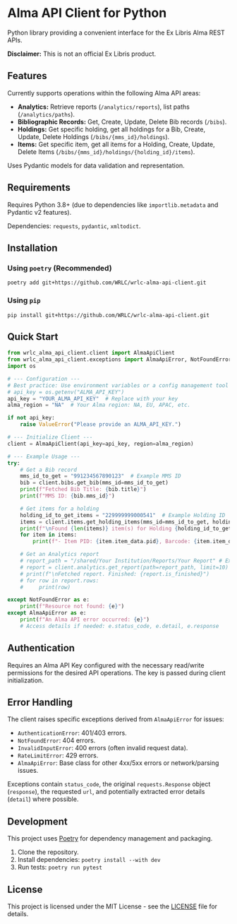 # Alma API Client for Python

Python library providing a convenient interface for the Ex Libris Alma REST APIs.

**Disclaimer:** This is not an official Ex Libris product.

## Features

Currently supports operations within the following Alma API areas:

* **Analytics:** Retrieve reports (`/analytics/reports`), list paths (`/analytics/paths`).
* **Bibliographic Records:** Get, Create, Update, Delete Bib records (`/bibs`).
* **Holdings:** Get specific holding, get all holdings for a Bib, Create, Update, Delete Holdings (`/bibs/{mms_id}/holdings`).
* **Items:** Get specific item, get all items for a Holding, Create, Update, Delete Items (`/bibs/{mms_id}/holdings/{holding_id}/items`).

Uses Pydantic models for data validation and representation.

## Requirements

Requires Python 3.8+ (due to dependencies like `importlib.metadata` and Pydantic v2 features).

Dependencies: `requests`, `pydantic`, `xmltodict`.

## Installation

### Using `poetry` (Recommended)

```shell
poetry add git+https://github.com/WRLC/wrlc-alma-api-client.git
```

### Using `pip`

```shell
pip install git+https://github.com/WRLC/wrlc-alma-api-client.git
```

## Quick Start

```python
from wrlc_alma_api_client.client import AlmaApiClient
from wrlc_alma_api_client.exceptions import AlmaApiError, NotFoundError
import os

# --- Configuration ---
# Best practice: Use environment variables or a config management tool
# api_key = os.getenv("ALMA_API_KEY")
api_key = "YOUR_ALMA_API_KEY"  # Replace with your key
alma_region = "NA"  # Your Alma region: NA, EU, APAC, etc.

if not api_key:
    raise ValueError("Please provide an ALMA_API_KEY.")

# --- Initialize Client ---
client = AlmaApiClient(api_key=api_key, region=alma_region)

# --- Example Usage ---
try:
    # Get a Bib record
    mms_id_to_get = "991234567890123"  # Example MMS ID
    bib = client.bibs.get_bib(mms_id=mms_id_to_get)
    print(f"Fetched Bib Title: {bib.title}")
    print(f"MMS ID: {bib.mms_id}")

    # Get items for a holding
    holding_id_to_get_items = "229999999000541"  # Example Holding ID
    items = client.items.get_holding_items(mms_id=mms_id_to_get, holding_id=holding_id_to_get_items)
    print(f"\nFound {len(items)} item(s) for Holding {holding_id_to_get_items}:")
    for item in items:
        print(f"- Item PID: {item.item_data.pid}, Barcode: {item.item_data.barcode}")

    # Get an Analytics report
    # report_path = "/shared/Your Institution/Reports/Your Report" # Example Path
    # report = client.analytics.get_report(path=report_path, limit=10)
    # print(f"\nFetched report. Finished: {report.is_finished}")
    # for row in report.rows:
    #     print(row)

except NotFoundError as e:
    print(f"Resource not found: {e}")
except AlmaApiError as e:
    print(f"An Alma API error occurred: {e}")
    # Access details if needed: e.status_code, e.detail, e.response
```

## Authentication

Requires an Alma API Key configured with the necessary read/write permissions for the desired API operations. The key is passed during client initialization.

## Error Handling

The client raises specific exceptions derived from `AlmaApiError` for issues:

* `AuthenticationError`: 401/403 errors.
* `NotFoundError`: 404 errors.
* `InvalidInputError`: 400 errors (often invalid request data).
* `RateLimitError`: 429 errors.
* `AlmaApiError`: Base class for other 4xx/5xx errors or network/parsing issues.

Exceptions contain `status_code`, the original `requests.Response` object (`response`), the requested `url`, and potentially extracted error details (`detail`) where possible.

## Development

This project uses [Poetry](https://python-poetry.org/) for dependency management and packaging.

1. Clone the repository.
2. Install dependencies: `poetry install --with dev`
3. Run tests: `poetry run pytest`

## License

This project is licensed under the MIT License - see the [LICENSE](LICENSE) file for details.